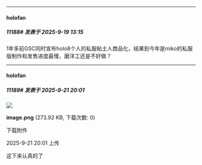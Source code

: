 ﻿
*****

####  holofan  
##### 11188#       发表于 2025-9-19 13:15

1年多前GSC同时宣布holo8个人的私服粘土人商品化，结果到今年是miko的私服版制作和发售进度最慢，磨洋工还是不好做？

*****

####  holofan  
##### 11189#       发表于 2025-9-21 20:01

<img src="https://img.stage1st.com/forum/202509/21/200136vs1srwt7k1wc1srs.png" referrerpolicy="no-referrer">

<strong>image.png</strong> (273.92 KB, 下载次数: 0)

下载附件

2025-9-21 20:01 上传

这下来认真的了

